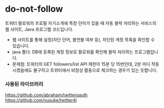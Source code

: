 # do-not-follow
트위터 팔로워의 프로필 자기소개에 특정 단어가 있을 때 자동 블락 처리하는 서비스의 웹 사이트, Java 프로그램 코드입니다.

- 웹 사이트를 통해 설정(차단 단어, 블언블 여부 등), 차단된 계정 목록을 확인할 수 있습니다.
- java 폴더: DB에 등록된 계정 정보로 팔로워를 확인해 블락 처리하는 프로그램입니다.
 - 문제점: 트위터의 GET followers/list API 제한이 15분 당 15번인데, 2분 마다 작동시켰음에도 불구하고 트위터에서 비정상 활동으로 체크하는 경우가 있는 듯합니다.

### 사용된 라이브러리
https://github.com/abraham/twitteroauth  
https://github.com/yusuke/twitter4j
